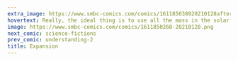 ```yaml
---
extra_image: https://www.smbc-comics.com/comics/161185038920210128after.png
hovertext: Really, the ideal thing is to use all the mass in the solar system to put a big shell around the Sun and inner planets, and just hide here forever.
image: https://www.smbc-comics.com/comics/1611850268-20210128.png
next_comic: science-fictions
prev_comic: understanding-2
title: Expansion
---
```


